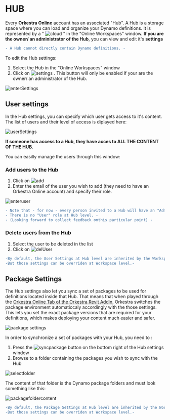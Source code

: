 # HUB 
Every **Orkestra Online** account has an associated "Hub". 
A Hub is a storage space where you can load and organize your Dynamo definitions. It is represented by a " ![cloud](https://datashapes.files.wordpress.com/2020/05/cloudi.png?resize=30%2C20) " in the "Online Workspaces" window.
**If you are the owner/ an administrator of the Hub**, you can view and edit it's **settings** 
```diff
- A Hub cannot directly contain Dynamo definitions. -
```

To edit the Hub settings:
1. Select the Hub in the "Online Workspaces" window 
2. Click on ![settings](https://datashapes.files.wordpress.com/2020/05/hub-settings.png?) . This button will only be enabled if your are the owner/ an administrator of the Hub.

![enterSettings](https://datashapes.files.wordpress.com/2020/05/hu-settings-_.png?)

## User settings

In the Hub settings, you can specify which user gets access to it's content. The list of users and their level of access is diplayed here:

![userSettings](https://datashapes.files.wordpress.com/2020/05/usersettings.png?)

**If someone has access to a Hub, they have acces to ALL THE CONTENT OF THE HUB.**

You can easilly manage the users through this window:

### Add users to the Hub
1. Click on ![add](https://datashapes.files.wordpress.com/2020/05/adduser.png?)
2. Enter the email of the user you wish to add (they need to have an Orkestra Online account) and specify their role.

![enteruser](https://datashapes.files.wordpress.com/2020/05/enteruser.png?)

```diff
- Note that - for now - every person invited to a Hub will have an "Admin" role. -
- There is no "User" role at Hub level. -
- (Looking forward to collect feedback onthis particular point) -
```
### Delete users from the Hub
1. Select the user to be deleted in the list 
2. Click on ![delUser](https://datashapes.files.wordpress.com/2020/05/deluser.png?)

```diff
-By default, the User Settings at Hub level are inherited by the Workspaces located inside the Hub.-
-But those settings can be overriden at Workspace level.-
```

## Package Settings

The Hub settings also let you sync a set of packages to be used for definitions located inside that Hub. That means that when played through the [Orkestra Online Tab of the Orkestra Revit Addin](https://github.com/MostafaElAyoubi/Orkestra_Online/wiki/Orkestra-Online-Player-Tab), Orkestra switches the package environment automaticcaly accordingly with the those settings. 
This lets you set the exact package versions that are required for your definitions, which makes deploying your content much easier and safer.

![package settings](https://datashapes.files.wordpress.com/2020/05/synpackages.png?)

In order to synchronize a set of packages with your Hub, you need to : 
1. Press the ![syncpackage](https://datashapes.files.wordpress.com/2020/05/synpackages.png?) button on the bottom right of the Hub settings window
2. Browse to a folder containing the packages you wish to sync with the Hub

![selectfolder](https://datashapes.files.wordpress.com/2020/05/set-package-folder-1.png?)

The content of that folder is the Dynamo package folders and must look something like this:

![packagefoldercontent](https://datashapes.files.wordpress.com/2020/05/packages-1.png?)

```diff
-By default, the Package Settings at Hub level are inherited by the Workspaces located inside the Hub.-
-But those settings can be overriden at Workspace level.-
```